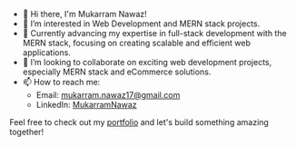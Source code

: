 - 👋 Hi there, I'm Mukarram Nawaz! 
- 👀 I’m interested in Web Development and MERN stack projects.
- 🌱 Currently advancing my expertise in full-stack development with the MERN stack, focusing on creating scalable and efficient web applications.
- 💞️ I’m looking to collaborate on exciting web development projects, especially MERN stack and eCommerce solutions.
- 📫 How to reach me: 
  - Email: mukarram.nawaz17@gmail.com
  - LinkedIn: [MukarramNawaz](https://www.linkedin.com/in/mukarram-nawaz)

Feel free to check out my [portfolio](https://mukarram-portfolio.vercel.app/) and let's build something amazing together!


<!---
MukarramNawaz/MukarramNawaz is a ✨ special ✨ repository because its `README.md` (this file) appears on your GitHub profile.
You can click the Preview link to take a look at your changes.
--->
